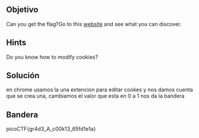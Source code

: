 ## Objetivo
Can you get the flag?Go to this [website](http://saturn.picoctf.net:57329/) and see what you can discover.

## Hints
Do you know how to modify cookies?

## Solución
en chrome usamos la una extencion para editar cookes y nos damos cuenta que se crea una,  cambiamos el valor que esta en 0 a 1 nos da la bandera

## Bandera
picoCTF{gr4d3_A_c00k13_65fd1e1a}